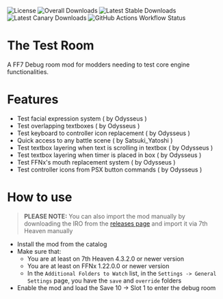 ![License](https://img.shields.io/github/license/tsunamods-codes/the-test-room) ![Overall Downloads](https://img.shields.io/github/downloads/tsunamods-codes/the-test-room/total?label=Overall%20Downloads) ![Latest Stable Downloads](https://img.shields.io/github/downloads/tsunamods-codes/the-test-room/latest/total?label=Latest%20Stable%20Downloads&sort=semver) ![Latest Canary Downloads](https://img.shields.io/github/downloads/tsunamods-codes/the-test-room/canary/total?label=Latest%20Canary%20Downloads) ![GitHub Actions Workflow Status](https://github.com/tsunamods-codes/the-test-room/actions/workflows/main-0.1.2.yml/badge.svg?branch=main)

# The Test Room

A FF7 Debug room mod for modders needing to test core engine functionalities.

# Features

- Test facial expression system ( by Odysseus )
- Test overlapping textboxes ( by Odysseus )
- Test keyboard to controller icon replacement ( by Odysseus )
- Quick access to any battle scene ( by Satsuki_Yatoshi )
- Test textbox layering when text is scrolling in textbox ( by Odysseus )
- Test textbox layering when timer is placed in box ( by Odysseus )
- Test FFNx's mouth replacement system ( by Odysseus )
- Test controller icons from PSX button commands ( by Odysseus )

# How to use

> **PLEASE NOTE:** You can also import the mod manually by downloading the IRO from the [releases page](https://github.com/tsunamods-codes/the-test-room/releases) and import it via 7th Heaven manually

- Install the mod from the catalog
- Make sure that:
  - You are at least on 7th Heaven 4.3.2.0 or newer version
  - You are at least on FFNx 1.22.0.0 or newer version
  - In the `Additional Folders to Watch` list, in the `Settings -> General Settings` page, you have the `save` and `override` folders
- Enable the mod and load the Save 10 -> Slot 1 to enter the debug room

